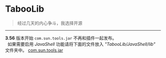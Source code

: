 # TabooLib
> 经过几天的内心争斗，我选择开源

---
**3.56** 版本开始 `com.sun.tools.jar` 不再和插件一起发布。  
  
如果需要启用 *JavaShell* 功能请将下面的文件放入 *"TabooLib/JavaShell/lib"* 文件夹中。 
[com.sun.tools.jar](http://skymc.oss-cn-shanghai.aliyuncs.com/plugins/com.sun.tools.jar)

